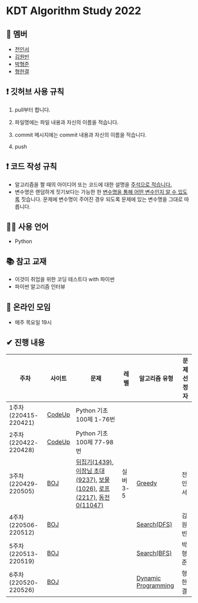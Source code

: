 # KDT Algorithm Study 2022



## 👤 멤버

- [전인서](https://github.com/eveinseojeon)
- [김원빈](https://github.com/BaeJjangE)
- [박형준](https://github.com/PHJoon)
- [형한결](https://github.com/hankaul)



## ❗ 깃허브 사용 규칙

1. pull부터 합니다.

2. 파일명에는 파일 내용과 자신의 이름을 적습니다.
3. commit 메시지에는 commit 내용과 자신의 이름을 적습니다.
4. push



## ❗ 코드 작성 규칙

- 알고리즘을 짤 때의 아이디어 또는 코드에 대한 설명을 <u>주석으로 적습니다.</u>
- 변수명은 랜덤하게 짓기보다는 가능한 한 <u>변수명을 통해 어떤 변수인지 알 수 있도록</u> 짓습니다. 문제에 변수명이 주어진 경우 되도록 문제에 있는 변수명을 그대로 따릅니다.



## 🧑‍💻 사용 언어

- Python



## 📚 참고 교재

- 이것이 취업을 위한 코딩 테스트다 with 파이썬
- 파이썬 알고리즘 인터뷰



## 💬 온라인 모임

- 매주 목요일 19시



## ✔ 진행 내용

| 주차                  | 사이트                                | 문제                                                         | 레벨     | 알고리즘 유형                                                | 문제 선정자 |
| --------------------- | ------------------------------------- | ------------------------------------------------------------ | -------- | ------------------------------------------------------------ | ----------- |
| 1주차 (220415-220421) | [CodeUp](https://codeup.kr/index.php) | Python 기초 100제 1-76번                                     |          |                                                              |             |
| 2주차 (220422-220428) | [CodeUp](https://codeup.kr/index.php) | Python 기초 100제 77-98번                                    |          |                                                              |             |
| 3주차 (220429-220505) | [BOJ](https://www.acmicpc.net/)       | [뒤집기(1439)](https://www.acmicpc.net/problem/1439), [이장님 초대(9237)](https://www.acmicpc.net/problem/9237), [보물(1026)](https://www.acmicpc.net/problem/1026), [로프(2217)](https://www.acmicpc.net/problem/2217), [동전 0(11047)](https://www.acmicpc.net/problem/11047) | 실버 3-5 | [Greedy](https://www.acmicpc.net/problem/tag/33)             | 전인서      |
| 4주차 (220506-220512) | [BOJ](https://www.acmicpc.net/)       |                                                              |          | [Search(DFS)](https://www.acmicpc.net/problem/tag/127)       | 김원빈      |
| 5주차 (220513-220519) | [BOJ](https://www.acmicpc.net/)       |                                                              |          | [Search(BFS)](https://www.acmicpc.net/problem/tag/126)       | 박형준      |
| 6주차 (220520-220526) | [BOJ](https://www.acmicpc.net/)       |                                                              |          | [Dynamic Programming](https://www.acmicpc.net/problem/tag/25) | 형한결      |



